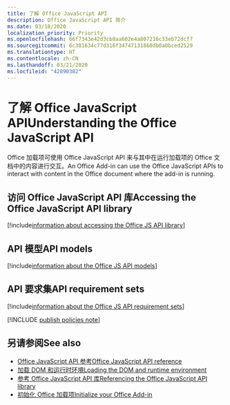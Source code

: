 ```yaml
---
title: 了解 Office JavaScript API
description: Office JavaScript API 简介
ms.date: 03/18/2020
localization_priority: Priority
ms.openlocfilehash: 66f7343e42d3cb8aa602e4a807216c33eb72dcf7
ms.sourcegitcommit: 6c381634c77d316f34747131860db0a0bced2529
ms.translationtype: HT
ms.contentlocale: zh-CN
ms.lasthandoff: 03/21/2020
ms.locfileid: "42890382"
---
```

# <a name="understanding-the-office-javascript-api"></a><span data-ttu-id="71829-103">了解 Office JavaScript API</span><span class="sxs-lookup"><span data-stu-id="71829-103">Understanding the Office JavaScript API</span></span>

<span data-ttu-id="71829-104">Office 加载项可使用 Office JavaScript API 来与其中在运行加载项的 Office 文档中的内容进行交互。</span><span class="sxs-lookup"><span data-stu-id="71829-104">An Office Add-in can use the Office JavaScript APIs to interact with content in the Office document where the add-in is running.</span></span>

## <a name="accessing-the-office-javascript-api-library"></a><span data-ttu-id="71829-105">访问 Office JavaScript API 库</span><span class="sxs-lookup"><span data-stu-id="71829-105">Accessing the Office JavaScript API library</span></span>

[!include[information about accessing the Office JS API library](../includes/office-js-access-library.md)]

## <a name="api-models"></a><span data-ttu-id="71829-106">API 模型</span><span class="sxs-lookup"><span data-stu-id="71829-106">API models</span></span>

[!include[information about the Office JS API models](../includes/office-js-api-models.md)]

## <a name="api-requirement-sets"></a><span data-ttu-id="71829-107">API 要求集</span><span class="sxs-lookup"><span data-stu-id="71829-107">API requirement sets</span></span>

[!include[information about the Office JS API requirement sets](../includes/office-js-requirement-sets.md)]

[!INCLUDE [publish policies note](../includes/note-publish-policies.md)]

## <a name="see-also"></a><span data-ttu-id="71829-108">另请参阅</span><span class="sxs-lookup"><span data-stu-id="71829-108">See also</span></span>

- [<span data-ttu-id="71829-109">Office JavaScript API 参考</span><span class="sxs-lookup"><span data-stu-id="71829-109">Office JavaScript API reference</span></span>](../reference/javascript-api-for-office.md)
- [<span data-ttu-id="71829-110">加载 DOM 和运行时环境</span><span class="sxs-lookup"><span data-stu-id="71829-110">Loading the DOM and runtime environment</span></span>](loading-the-dom-and-runtime-environment.md)
- [<span data-ttu-id="71829-111">参考 Office JavaScript API 库</span><span class="sxs-lookup"><span data-stu-id="71829-111">Referencing the Office JavaScript API library</span></span>](referencing-the-javascript-api-for-office-library-from-its-cdn.md)
- [<span data-ttu-id="71829-112">初始化 Office 加载项</span><span class="sxs-lookup"><span data-stu-id="71829-112">Initialize your Office Add-in</span></span>](initialize-add-in.md)
